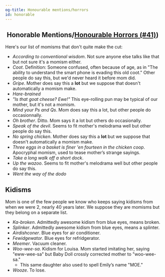 ```yaml
---
og-title: Honourable mentions/horrors
id: honorable
---
```

<h2 class="title"><i class="fal fa-certificate"></i> &nbsp;Honorable Mentions/<a href="/dictionary/041">Honourable Horrors (#41)</a>)</h2>

Here's our list of momisms that don't quite make the cut:

* *According to conventional wisdom*. Not sure anyone else talks like that but not sure it's a momism either.
* *Coot*. Definition:  Someone confused, often because of age, as in "The ability to understand the smart phone is evading this old coot." Other people do say this, but we'd never heard it before mom did. 
* *Gripe*. Mother does say this a **lot** but we suppose that doesn't automatically a momism make.
* *Hare-brained*
* *"Is that goat cheese? Ewe!"* This eye-rolling pun may be typical of our mother, but it's not a momism.
* *Mind your Ps and Qs*. Mom does say this a lot, but other people do occasionnally.
* *Oh brother*. Ditto. Mom says it a lot but others do occasionally.
* *Speak of the devil*. Seems to fit mother's melodrama well but other people do say this.
* *No spring chicken*. Mother does say this a **lot** but we suppose that doesn't automatically a momism make.
* *Three eggs in a basket is finer 'en fourteen in the chicken coop*. Apocryphal momism, used to tease mother’s strange sayings.
* *Take a long walk off a short dock*.
* *Up the wazoo*. Seems to fit mother's melodrama well but other people do say this.
* *Went the way of the dodo*

## Kidisms
Mom is one of the few people we know who keeps saying kidisms from when we were 2, nearly 40 years later. We suppose they are momisms but they belong on a separate list.

* *Ka-broken*. Admittedly awesome kidism from blue eyes, means broken.
* *Splinker*. Admittedly awesome kidism from blue eyes, means a splinter.
* *Airdishconer*. Blue eyes for air conditioner.
* *Fewidgewator*. Blue eyes for refridgerator.
* *Meemer*. Vacuum cleaner.
* *Woo-wee-sa*. Kidism for Louisa. Mom started imitating her, saying "eww-wee-sa" but Baby Doll crossly corrected mother to "woo-wee-sa." 
  * This same daughter also used to spell Emily’s name "MOE."
* *Wooze*. To lose.
